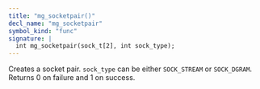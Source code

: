 ```yaml
---
title: "mg_socketpair()"
decl_name: "mg_socketpair"
symbol_kind: "func"
signature: |
  int mg_socketpair(sock_t[2], int sock_type);
---
```


Creates a socket pair.
`sock_type` can be either `SOCK_STREAM` or `SOCK_DGRAM`.
Returns 0 on failure and 1 on success. 

